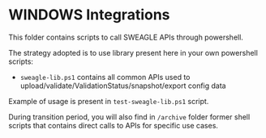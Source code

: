 # WINDOWS Integrations

This folder contains scripts to call SWEAGLE APIs through powershell.

The strategy adopted is to use library present here in your own powershell scripts:

- `sweagle-lib.ps1` contains all common APIs used to upload/validate/ValidationStatus/snapshot/export config data

Example of usage is present in `test-sweagle-lib.ps1` script.

During transition period, you will also find in `/archive` folder former shell scripts that contains direct calls to APIs for specific use cases.
